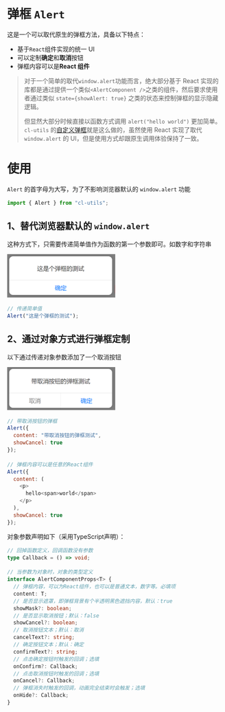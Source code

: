 # 弹框 `Alert`

这是一个可以取代原生的弹框方法，具备以下特点：

- 基于`React`组件实现的统一 UI
- 可以定制**确定**和**取消**按钮
- 弹框内容可以是**React 组件**


> 对于一个简单的取代`window.alert`功能而言，绝大部分基于 React 实现的库都是通过提供一个类似`<AlertComponent />`之类的组件，然后要求使用者通过类似 `state={showAlert: true}` 之类的状态来控制弹框的显示隐藏逻辑。
>
> 但显然大部分时候直接以函数方式调用 `alert("hello world")` 更加简单。`cl-utils` 的[自定义弹框](./src/Alert/README.md)就是这么做的，虽然使用 React 实现了取代 `window.alert` 的 UI，但是使用方式却跟原生调用体验保持了一致。


# 使用

`Alert` 的首字母为大写，为了不影响浏览器默认的 `window.alert` 功能

```javascript
import { Alert } from "cl-utils";
```


## 1、替代浏览器默认的 `window.alert`

这种方式下，只需要传递简单值作为函数的第一个参数即可。如数字和字符串

<p><img src="../../assets/alert.gif" width="50%"></p>

```javascript
// 传递简单值
Alert("这是个弹框的测试");
```

## 2、通过对象方式进行弹框定制

以下通过传递对象参数添加了一个取消按钮

<p>
  <img src="../../assets/alert-with-cancel.gif" width="50%">
</p>

```javascript
// 带取消按钮的弹框
Alert({
  content: "带取消按钮的弹框测试",
  showCancel: true
});

// 弹框内容可以是任意的React组件
Alert({
  content: (
    <p>
      hello<span>world</span>
    </p>
  ),
  showCancel: true
});
```

对象参数声明如下（采用TypeScript声明）：

```typescript
// 回掉函数定义，回调函数没有参数
type Callback = () => void;

// 当参数为对象时，对象的类型定义
interface AlertComponentProps<T> {
  // 弹框内容，可以为React组件，也可以是普通文本，数字等。必填项
  content: T;
  // 是否显示遮罩，即弹框背景有个半透明黑色遮挡内容，默认：true
  showMask?: boolean;
  // 是否显示取消按钮；默认：false
  showCancel?: boolean;
  // 取消按钮文本；默认：取消
  cancelText?: string;
  // 确定按钮文本；默认：确定
  confirmText?: string;
  // 点击确定按钮时触发的回调；选填
  onConfirm?: Callback;
  // 点击取消按钮时触发的回调；选填
  onCancel?: Callback;
  // 弹框消失时触发的回调，动画完全结束时会触发；选填
  onHide?: Callback;
}
```


